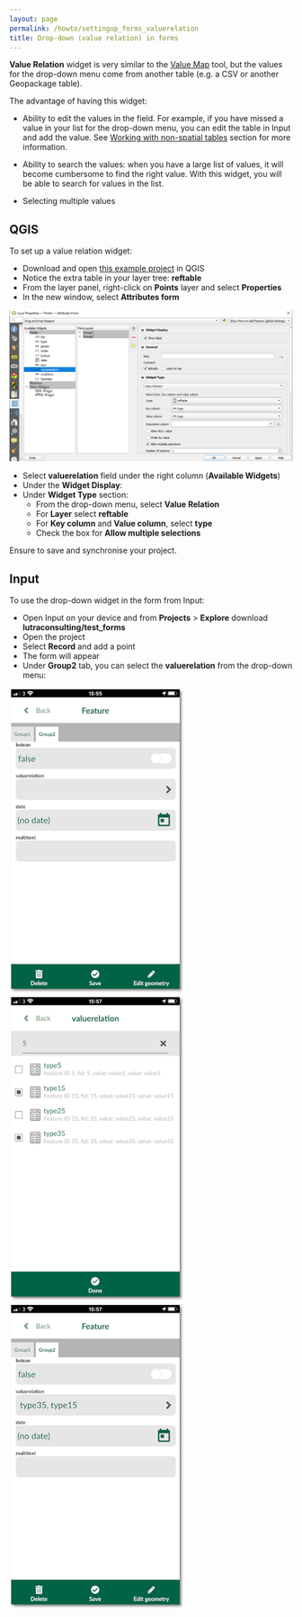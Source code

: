 ```yaml
---
layout: page
permalink: /howto/settingup_forms_valuerelation
title: Drop-down (value relation) in forms
---
```


**Value Relation** widget is very similar to the [Value Map](/howto/settingup_forms_valuemap) tool, but the values for the drop-down menu come from another table (e.g. a CSV or another Geopackage table).

The advantage of having this widget:
  - Ability to edit the values in the field. For example, if you have missed a value in your list for the drop-down menu, you can edit the table in Input and add the value. See [Working with non-spatial tables](/howto/working_with_nonspatial_data) section for more information.

  - Ability to search the values: when you have a large list of values, it will become cumbersome to find the right value. With this widget, you will be able to search for values in the list.

  - Selecting multiple values

## QGIS

To set up a value relation widget:

  - Download and open [this example project](https://public.cloudmergin.com/projects/lutraconsulting/test_forms/tree) in QGIS
  - Notice the extra table in your layer tree: **reftable**
  - From the layer panel, right-click on **Points** layer and select **Properties**
  - In the new window, select **Attributes form**

![photos](../images/qgis_forms_valuerelation.png)

  - Select **valuerelation** field under the right column (**Available Widgets**)
  - Under the **Widget Display**:
  - Under **Widget Type** section:
    - From the drop-down menu, select **Value Relation**
    - For **Layer** select **reftable**
    - For **Key column** and **Value column**, select **type**
    - Check the box for **Allow multiple selections**

Ensure to save and synchronise your project.

## Input

To use the drop-down widget in the form from Input:

- Open Input on your device and from **Projects** > **Explore** download **lutraconsulting/test_forms**
- Open the project
- Select **Record** and add a point
- The form will appear
- Under **Group2** tab, you can select the **valuerelation** from the drop-down menu:


![slider](../images/input_forms_valuerelation1.png)
![slider](../images/input_forms_valuerelation2.png)
![slider](../images/input_forms_valuerelation3.png)

